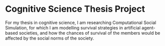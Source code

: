 # Cognitive Science Thesis Project

<i src='/games/gameFig_3349.png?raw=true' width="250px" title = 'A single run of the simulatio' alt='A single run of the simulatio'></i>

For my thesis in cognitive science, I am researching Computational Social Simulation, for which I am modelling survival strategies in artificial agent-based societies, and how the chances of survival of the members would be affected by the social norms of the society.
